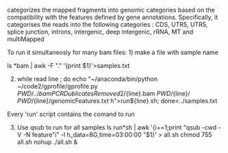 categorizes the mapped fragments into genomic categories based on the compatibility with the features defined by gene annotations. Specifically, it categorises the reads into the following categories : CDS, UTR5, UTR5, splice junction, introns, intergenic, deep intergenic, rRNA, MT and multiMapped

To run it simultaneosly for many bam files: 1) make a file with sample name

ls *bam | awk -F "." '{print $1}'>samples.txt

2) while read line ; do echo "~/anaconda/bin/python ~/code2/gprofile/gprofile.py $PWD/../bamPCRDublicatesRemoved2/${line}.bam $PWD/${line}/ $PWD/${line}/genomicFeatures.txt h">run${line}.sh; done<../samples.txt

Every 'run' script contains the comand to run

3) Use qsub to run for all samples ls run*sh | awk '{i+=1;print "qsub -cwd -V -N feature"i" -l h_data=8G,time=03:00:00 "$1}' > all.sh chmod 755 all.sh nohup ./all.sh &
